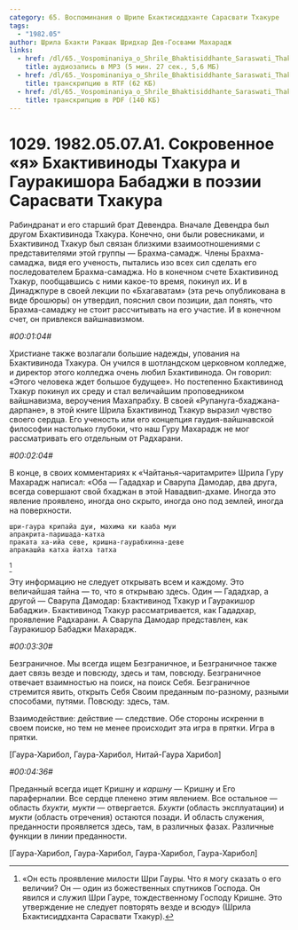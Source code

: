 ```yaml
---
category: 65. Воспоминания о Шриле Бхактисиддханте Сарасвати Тхакуре
tags:
  - "1982.05"
author: Шрила Бхакти Ракшак Шридхар Дев-Госвами Махарадж
links:
  - href: /dl/65._Vospominaniya_o_Shrile_Bhaktisiddhante_Saraswati_Thakure/1029_1982.05.07.A1_SridharMj_Sokrovennoe_ja_Bhaktivinody_Thakura_i_Gaurakishora_Babadzhi_v_pojezii_Sarasvati_Thakura.mp3
    title: аудиозапись в MP3 (5 мин. 27 сек., 5,6 МБ)
  - href: /dl/65._Vospominaniya_o_Shrile_Bhaktisiddhante_Saraswati_Thakure/1029_1982.05.07.A1_SridharMj_Sokrovennoe_ja_Bhaktivinody_Thakura_i_Gaurakishora_Babadzhi_v_pojezii_Sarasvati_Thakura.rtf
    title: транскрипцию в RTF (62 КБ)
  - href: /dl/65._Vospominaniya_o_Shrile_Bhaktisiddhante_Saraswati_Thakure/1029_1982.05.07.A1_SridharMj_Sokrovennoe_ja_Bhaktivinody_Thakura_i_Gaurakishora_Babadzhi_v_pojezii_Sarasvati_Thakura.pdf
    title: транскрипцию в PDF (140 КБ)
---
```


# 1029. 1982.05.07.A1. Сокровенное «я» Бхактивиноды Тхакура и Гауракишора Бабаджи в поэзии Сарасвати Тхакура

Рабиндранат и его старший брат Девендра. Вначале Девендра был другом Бхактивинода Тхакура. Конечно, они были ровесниками, и Бхактивинод Тхакур был связан близкими взаимоотношениями с представителями этой группы — Брахма-самадж. Члены Брахма-самаджа, видя его ученость, пытались изо всех сил сделать его последователем Брахма-самаджа. Но в конечном счете Бхактивинод Тхакур, пообщавшись с ними какое-то время, покинул их. И в Динаджпуре в своей лекции по «Бхагаватам» (эта речь опубликована в виде брошюры) он утвердил, пояснил свои позиции, дал понять, что Брахма-самаджу не стоит рассчитывать на его участие. И в конечном счет, он привлекся вайшнавизмом.

*#00:01:04#*

Христиане также возлагали большие надежды, упования на Бхактивинода Тхакура. Он учился в шотландском церковном колледже, и директор этого колледжа очень любил Бхактивинода. Он говорил: «Этого человека ждет большое будущее». Но постепенно Бхактивинод Тхакур покинул их среду и стал величайшим проповедником вайшнавизма, вероучения Махапрабху. В своей «Рупануга-бхаджана-дарпане», в этой книге Шрила Бхактивинод Тхакур выразил чувство своего сердца. Его ученость или его концепция гаудия-вайшнавской философии настолько глубоки, что наш Гуру Махарадж не мог рассматривать его отдельным от Радхарани.

*#00:02:04#*

В конце, в своих комментариях к «Чайтанья-чаритамрите» Шрила Гуру Махарадж написал: «Оба — Гададхар и Сварупа Дамодар, два друга, всегда совершают свой бхаджан в этой Навадвип-дхаме. Иногда это явление проявлено, иногда оно скрыто, иногда оно под землей, иногда на поверхности.

    шри-гаура крипайа дуи, махима ки кааба муи
    апракрита-паришада-катха
    праката ха-ийа севе, кришна-гаурабхинна-деве
    апракашйа катха йатха татха
[^_ftn1]

Эту информацию не следует открывать всем и каждому. Это величайшая тайна — то, что я открываю здесь. Один — Гададхар, а другой — Сварупа Дамодар: Бхактивинод Тхакур и Гауракишор Бабаджи». Бхактивинод Тхакур рассматривается, как Гададхар, проявление Радхарани. А Сварупа Дамодар представлен, как Гауракишор Бабаджи Махарадж.

*#00:03:30#*

Безграничное. Мы всегда ищем Безграничное, и Безграничное также дает связь везде и повсюду, здесь и там, повсюду. Безграничное отвечает взаимностью на поиск, на поиск Себя. Безграничное стремится явить, открыть Себя Своим преданным по-разному, разными способами, путями. Повсюду: здесь, там.

Взаимодействие: действие — следствие. Обе стороны искренни в своем поиске, но тем не менее происходит эта игра в прятки. Игра в прятки.

[Гаура-Харибол, Гаура-Харибол, Нитай-Гаура Харибол]

*#00:04:36#*

Преданный всегда ищет Кришну и *каршну* — Кришну и Его параферналии. Все сердце пленено этим явлением. Все остальное — область *бхукти, мукти* — отвергается. *Бхукти* (область эксплуатации) и *мукти* (область отречения) остаются позади. И область служения, преданности проявляется здесь, там, в различных фазах. Различные функции в линии преданности.

[Гаура-Харибол, Гаура-Харибол, Гаура-Харибол, Гаура-Харибол]



[^_ftn1]: «Он есть проявление милости Шри Гауры. Что я могу сказать о его величии? Он — один из божественных спутников Господа. Он явился и служил Шри Гауре, тождественному Господу Кришне. Это утверждение не следует повторять везде и всюду» (Шрила Бхактисиддханта Сарасвати Тхакур).

